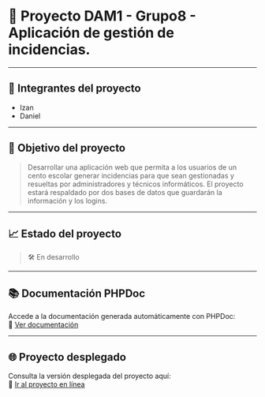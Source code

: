 # 📌 Proyecto DAM1 - Grupo8 - Aplicación de gestión de incidencias.
---

## 👥 Integrantes del proyecto
- Izan
- Daniel

---

## 🎯 Objetivo del proyecto
 
> Desarrollar una aplicación web que permita a los usuarios de un cento escolar generar incidencias para que sean gestionadas y resueltas por administradores y técnicos informáticos.
> El proyecto estará respaldado por dos bases de datos que guardarán la información y los logins.

---

## 📈 Estado del proyecto
 
> 🛠️ En desarrollo  

---

## 📚 Documentación PHPDoc
Accede a la documentación generada automáticamente con PHPDoc:  
🔗 [Ver documentación](http://direccion.de.la.documentacion)

---

## 🌐 Proyecto desplegado
Consulta la versión desplegada del proyecto aquí:  
🔗 [Ir al proyecto en línea](http://direccion.del.proyecto)




